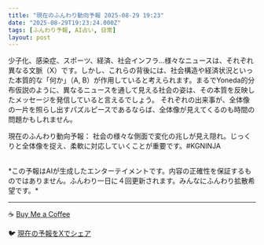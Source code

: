 ```yaml
---
title: "現在のふんわり動向予報 2025-08-29 19:23"
date: "2025-08-29T19:23:24.000Z"
tags: [ふんわり予報, AI占い, 日常]
layout: post
---
```


少子化、感染症、スポーツ、経済、社会インフラ…様々なニュースは、それぞれ異なる文脈（X）です。しかし、これらの背後には、社会構造や経済状況といった本質的な「何か」（A, B）が作用していると考えられます。まるでYoneda的分布仮説のように、異なるニュースを通して見える社会の姿は、その本質を反映したメッセージを発信していると言えるでしょう。  それぞれの出来事が、全体像の一片を照らし出すパズルピースであるならば、全体像が見えてくるのも時間の問題かもしれません。


現在のふんわり動向予報：
社会の様々な側面で変化の兆しが見え隠れ。じっくりと全体像を捉え、柔軟に対応していくことが重要です。#KGNINJA

<br>
*この予報はAIが生成したエンターテイメントです。内容の正確性を保証するものではありません。ふんわり一日に４回更新されます。みんなにふんわり拡散希望です。*

---
☕️ [Buy Me a Coffee](https://www.buymeacoffee.com/kgninja)

🐦 [現在の予報をXでシェア](https://twitter.com/intent/tweet?text=%E7%8F%BE%E5%9C%A8%E3%81%AE%E3%81%B5%E3%82%93%E3%82%8F%E3%82%8A%E4%BA%88%E5%A0%B1%3A%20%E3%80%8C%E5%B0%91%E5%AD%90%E5%8C%96%E3%80%81%E6%84%9F%E6%9F%93%E7%97%87%E3%80%81%E3%82%B9%E3%83%9D%E3%83%BC%E3%83%84%E3%80%81%E7%B5%8C%E6%B8%88%E3%80%81%E7%A4%BE%E4%BC%9A%E3%82%A4%E3%83%B3%E3%83%95%E3%83%A9%E2%80%A6%E6%A7%98%E3%80%85%E3%81%AA%E3%83%8B%E3%83%A5%E3%83%BC%E3%82%B9%E3%81%AF%E3%80%81%E3%81%9D%E3%82%8C%E3%81%9E%E3%82%8C%E7%95%B0%E3%81%AA%E3%82%8B%E6%96%87%E8%84%88%EF%BC%88X%EF%BC%89%E3%81%A7%E3%81%99%E3%80%82%E3%80%8D%23KGNINJA%20%E7%B6%9A%E3%81%8D%E3%81%AF%E3%83%96%E3%83%AD%E3%82%B0%E3%81%A7%EF%BC%81%F0%9F%91%87&url=https%3A%2F%2Fkg-ninja.github.io%2FFunwariyoso%2F)
